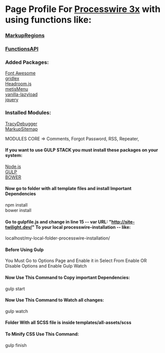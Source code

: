 # Page Profile For [Processwire 3x](https://processwire.com/) with using functions like:
### [MarkupRegions](https://processwire.com/blog/posts/processwire-3.0.49-introduces-a-new-template-file-strategy/)
### [FunctionsAPI](https://processwire.com/blog/posts/processwire-3.0.39-core-updates/)  

### Added Packages:
[Font Awesome](http://fontawesome.io/)  
[gridlex](http://gridlex.devlint.fr/)  
[Headroom.js](http://wicky.nillia.ms/headroom.js/)  
[metisMenu](https://github.com/onokumus/metismenu)  
[vanilla-lazyload](https://github.com/verlok/lazyload)  
[jquery](https://jquery.com/)  

### Installed Modules:
[TracyDebugger](http://modules.processwire.com/modules/tracy-debugger/)  
[MarkupSitemap](https://modules.processwire.com/modules/markup-sitemap/)  

MODULES CORE =>  Comments, Forgot Password, RSS, Repeater,

#### If you want to use GULP STACK you must install these packages on your system:
[Node.js](https://nodejs.org/en/)  
[GULP](https://github.com/gulpjs/gulp/blob/master/docs/getting-started.md)  
[BOWER](https://bower.io/)  

#### Now go to folder with all template files and install Important Dependencies
npm install  
bower install  

#### Go to gulpfile.js and change in line 15 -- var URL: "http://site-twilight.dev/" To your local processwire-installation -- like:
localhost/my-local-folder-processwire-installation/

#### Before Using Gulp
You Must Go to Options Page and Enable it in Select From Enable OR Disable Options and Enable Gulp Watch 

#### Now Use This Command to Copy important Dependencies:
gulp start

#### Now Use This Command to Watch all changes:
gulp watch

#### Folder With all SCSS file is inside templates/all-assets/scss

#### To Minify CSS Use This Command:
gulp finish
